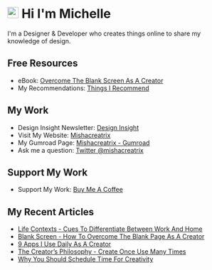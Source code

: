 # <img src="https://media.giphy.com/media/hvRJCLFzcasrR4ia7z/giphy.gif" width="25px"> Hi I'm Michelle


I'm a Designer & Developer who creates things online to share my knowledge of design.

## Free Resources
- eBook: [Overcome The Blank Screen As A Creator](https://gum.co/blank-screen)
- My Recommendations: [Things I Recommend](https://www.mishacreatrix.com/recommendations)

## My Work
- Design Insight Newsletter: [Design Insight](https://designinsight.substack.com/)
- Visit My Website: [Mishacreatrix](https://mishacreatrix.com/)
- My Gumroad Page: [Mishacreatrix - Gumroad](https://gumroad.com/mishacreatrix)
- Ask me a question: [Twitter @mishacreatrix](https://twitter.com/MishaCreatrix)

## Support My Work
- Support My Work: [Buy Me A Coffee](https://www.buymeacoffee.com/mishacreatrix)


## My Recent Articles

  * [Life Contexts - Cues To Differentiate Between Work And Home](https://mishacreatrix.com/life-contexts)
  * [Blank Screen - How To Overcome The Blank Page As A Creator](https://mishacreatrix.com/blank-screen-ebook)
  * [9 Apps I Use Daily As A Creator](https://mishacreatrix.com/daily-apps-2021)
  * [The Creator’s Philosophy - Create Once Use Many Times](https://mishacreatrix.com/create-once-use-many-times)
  * [Why You Should Schedule Time For Creativity](https://mishacreatrix.com/schedule-time-for-creativity)
